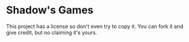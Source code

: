 # Shadow's Games
This project has a license so don't even try to copy it. You can fork it and give credit, but no claiming it's yours.
